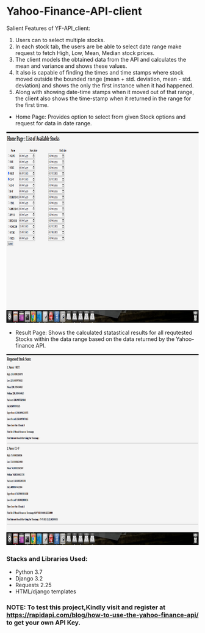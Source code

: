 # Yahoo-Finance-API-client
Salient Features of YF-API_client: 
1. Users can to select multiple stocks.
2. In each stock tab, the users are be able to select date range make request to fetch High, Low, Mean, Median stock prices. 
3. The client models the obtained data from the API and calculates the mean and variance and shows these values.
4. It also is capable of finding the times and time stamps where stock moved outside the bounded range (mean + std. deviation, mean - std. deviation) and shows the  only the first instance when it had happened.
5. Along with showing date-time stamps when it moved out of that range, the client also shows the time-stamp when it returned in the range for the first time.


* Home Page: Provides option to select from given Stock options and request for data in date range.
<p align="center"><img width="100%" height="500px" src="https://github.com/adarsh2104/Yahoo-Finance-API-client/blob/main/Visuals/Home_page.png"></img></p>


* Result Page: Shows the calculated statastical results for all requtested Stocks within the data range based on the data returned by the Yahoo-finance API.  
<p align="center"><img width="100%" height="500px" src="https://github.com/adarsh2104/Yahoo-Finance-API-client/blob/main/Visuals/Stock_search_results.png"></img></p> 

### Stacks and Libraries Used:
* Python 3.7
* Django 3.2
* Requests 2.25
* HTML/django templates

### NOTE: To test this project,Kindly visit and register at https://rapidapi.com/blog/how-to-use-the-yahoo-finance-api/ to get your own API Key.
